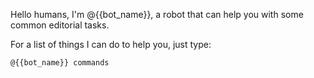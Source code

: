 Hello humans, I'm @{{bot_name}}, a robot that can help you with some common editorial tasks.

For a list of things I can do to help you, just type:

```
@{{bot_name}} commands
```
